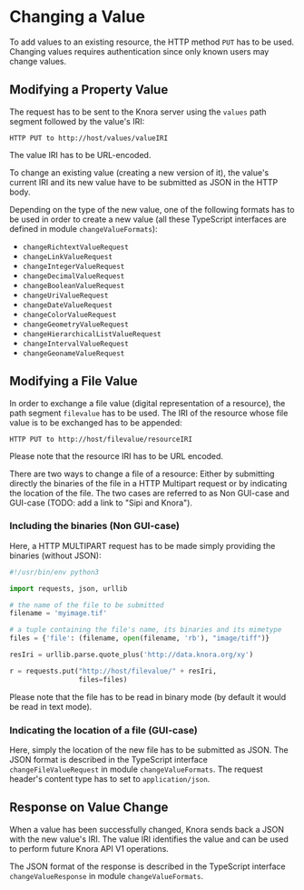 <!---
Copyright © 2015-2018 the contributors (see Contributors.md).

This file is part of Knora.

Knora is free software: you can redistribute it and/or modify
it under the terms of the GNU Affero General Public License as published
by the Free Software Foundation, either version 3 of the License, or
(at your option) any later version.

Knora is distributed in the hope that it will be useful,
but WITHOUT ANY WARRANTY; without even the implied warranty of
MERCHANTABILITY or FITNESS FOR A PARTICULAR PURPOSE.  See the
GNU Affero General Public License for more details.

You should have received a copy of the GNU Affero General Public
License along with Knora.  If not, see <http://www.gnu.org/licenses/>.
-->

# Changing a Value

To add values to an existing resource, the HTTP method `PUT`
has to be used. Changing values requires authentication since only known
users may change values.

## Modifying a Property Value

The request has to be sent to the Knora server using the `values` path
segment followed by the value's IRI:

```
HTTP PUT to http://host/values/valueIRI
```

The value IRI has to be URL-encoded.

To change an existing value (creating a new version of it), the
value's current IRI and its new value have to be submitted as JSON in
the HTTP body.

Depending on the type of the new value, one of the following formats
has to be used in order to create a new value (all these TypeScript interfaces are defined in module `changeValueFormats`):
    
* `changeRichtextValueRequest`
* `changeLinkValueRequest`
* `changeIntegerValueRequest`
* `changeDecimalValueRequest`
* `changeBooleanValueRequest`
* `changeUriValueRequest`
* `changeDateValueRequest`
* `changeColorValueRequest`
* `changeGeometryValueRequest`
* `changeHierarchicalListValueRequest`
* `changeIntervalValueRequest`
* `changeGeonameValueRequest`

## Modifying a File Value

In order to exchange a file value (digital representation of a
resource), the path segment `filevalue` has to be used. The IRI of the
resource whose file value is to be exchanged has to be appended:

```
HTTP PUT to http://host/filevalue/resourceIRI
```

Please note that the resource IRI has to be URL encoded.

There are two ways to change a file of a resource: Either by submitting
directly the binaries of the file in a HTTP Multipart request or by
indicating the location of the file. The two cases are referred to as
Non GUI-case and GUI-case (TODO: add a link to "Sipi and Knora").

### Including the binaries (Non GUI-case)

Here, a HTTP MULTIPART request has to be made simply providing the
binaries (without JSON):

```python
#!/usr/bin/env python3

import requests, json, urllib

# the name of the file to be submitted
filename = 'myimage.tif'

# a tuple containing the file's name, its binaries and its mimetype
files = {'file': (filename, open(filename, 'rb'), "image/tiff")}

resIri = urllib.parse.quote_plus('http://data.knora.org/xy')

r = requests.put("http://host/filevalue/" + resIri,
                 files=files)
```

Please note that the file has to be read in binary mode (by default it
would be read in text mode).

### Indicating the location of a file (GUI-case)

Here, simply the location of the new file has to be submitted as JSON.
The JSON format is described in the TypeScript interface
`changeFileValueRequest` in module `changeValueFormats`. The request
header's content type has to set to `application/json`.

## Response on Value Change

When a value has been successfully changed, Knora sends back a JSON with
the new value's IRI. The value IRI identifies the value and can be used
to perform future Knora API V1 operations.

The JSON format of the response is described in the TypeScript interface
`changeValueResponse` in module `changeValueFormats`.
